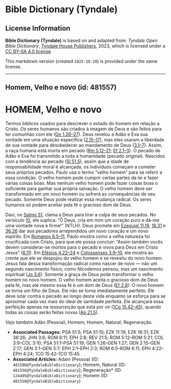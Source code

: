 # Bible Dictionary (Tyndale)

## License Information

**Bible Dictionary (Tyndale)** is based on and adapted from: _Tyndale Open Bible Dictionary_, [Tyndale House Publishers](https://tyndaleopenresources.com/), 2023, which is licensed under a [CC BY-SA 4.0 license](https://creativecommons.org/licenses/by-sa/4.0/legalcode.en).

This markdown version (created `2025-10-20`) is provided under the same license.



--------------------------------

## Homem, Velho e novo (id: 481557)

HOMEM, Velho e novo
===================

Termos bíblicos usados para descrever o estado do homem em relação a Cristo. Os seres humanos são criados à imagem de Deus e são feitos para ter comunhão com ele ([Gn 1\.26–27](https://ref.ly/Gen1:26-Gen1:27)). Deus revelou a Adão e Eva sua vontade em uma situação específica ([2\.15–17](https://ref.ly/Gen2:15-Gen2:17)), mas eles usaram a liberdade de sua vontade para desobedecer ao mandamento de Deus ([3\.1–7](https://ref.ly/Gen3:1-Gen3:7)). Assim, a raça humana está morta em pecado ([Rm 5\.12–21](https://ref.ly/Rom5:12-Rom5:21); [Ef 2\.1–3](https://ref.ly/Eph2:1-Eph2:3)). O pecado de Adão e Eva foi transmitido a toda a humanidade (pecado original). Nascidos com a tendência ao pecado ([Sl 51\.5](https://ref.ly/Ps51:5)), assim que a idade de responsabilidade moral é alcançada, os indivíduos começam a cometer seus próprios pecados. Paulo usa o termo “velho homem” para se referir a essa condição. O velho homem pode cumprir certas partes da lei e fazer várias coisas boas. Mas nenhum velho homem pode fazer coisas boas o suficiente para ganhar sua própria salvação. O velho homem deve ser transformado em um novo homem ou sofrerá as consequências de seu pecado. Somente Deus pode realizar essa mudança radical. Os seres humanos só podem aceitar pela fé o gracioso dom de Deus.

Davi, no [Salmo 51](https://ref.ly/Ps51:1-Ps51:19), clama a Deus para tirar a culpa de seus pecados. No versículo [10](https://ref.ly/Ps51:10), ele suplica: “Ó Deus, cria em mim um coração puro e dá\-me uma vontade nova e firme!” (NTLH). Deus promete em [Ezequiel 11\.19](https://ref.ly/Ezek11:19), [18\.31](https://ref.ly/Ezek18:31) e [36\.26](https://ref.ly/Ezek36:26) dar aos pecadores arrependidos um novo coração e um novo espírito. Em [Romanos 6\.5–11](https://ref.ly/Rom6:5-Rom6:11), Paulo mostra como a velha natureza foi crucificada com Cristo, para que ele possa concluir: “Assim também vocês devem considerar\-se mortos para o pecado e vivos para Deus em Cristo Jesus” ([6\.11](https://ref.ly/Rom6:11)). Em [Efésios 4\.22–24](https://ref.ly/Eph4:22-Eph4:24) e [Colossenses 3\.9–10](https://ref.ly/Col3:9-Col3:10), ele mostra ao crente que ele se despojou do velho homem e se revestiu do novo homem. Jesus fala dessa transformação radical como nascer de novo — não um segundo nascimento físico, como Nicodemos pensou, mas um nascimento espiritual ([Jo 3\.6](https://ref.ly/John3:6)). Somente a graça de Deus pode transformar o velho homem no novo homem. O velho homem aceita o gracioso dom de Deus pela fé, mas até mesmo essa fé é um dom de Deus ([Ef 2\.8](https://ref.ly/Eph2:8)). O novo homem se torna um filho de Deus. Ele não se torna imediatamente perfeito. Ele deve lutar contra o pecado ao longo desta vida enquanto se esforça para se aproximar cada vez mais do ideal de santidade perfeita. Ele alcançará essa perfeição apenas na ressurreição que está por vir ([1Co 15\.42–45](https://ref.ly/1Cor15:42-1Cor15:45)), quando todas as coisas serão feitas novas ([Ap 21\.5](https://ref.ly/Rev21:5)).

*Veja também* Adão (Pessoa); Homem; Homem, Natural; Regeneração.

* **Associated Passages:** PSA 51:5; PSA 51:10; EZK 11:19; EZK 18:31; EZK 36:26; JHN 3:6; ROM 6:11; EPH 2:8; REV 21:5; ROM 5:12–ROM 5:21; COL 3:9–COL 3:10; PSA 51:1–PSA 51:19; GEN 1:26–GEN 1:27; GEN 2:15–GEN 2:17; GEN 3:1–GEN 3:7; EPH 2:1–EPH 2:3; ROM 6:5–ROM 6:11; EPH 4:22–EPH 4:24; 1CO 15:42–1CO 15:45
* **Associated Articles:** Adam (Pessoa) (ID: `481506@TyndaleBibleDictionary`); Homem, Natural (ID: `481556@TyndaleBibleDictionary`); Regeneração* (ID: `124405@TyndaleBibleDictionary`); Homem (ID: `481558@TyndaleBibleDictionary`)

